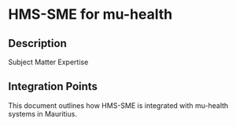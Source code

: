 # HMS-SME for mu-health

## Description

Subject Matter Expertise

## Integration Points

This document outlines how HMS-SME is integrated with mu-health systems in Mauritius.
